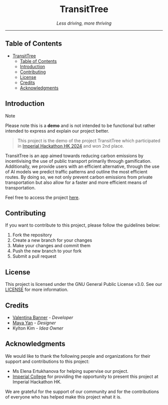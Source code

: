# <div align="center">TransitTree</div>

<div align="center"><i>Less driving, more thriving</i></div>

***

## Table of Contents

- [TransitTree](#transittree)
  - [Table of Contents](#table-of-contents)
  - [Introduction](#introduction)
  - [Contributing](#contributing)
  - [License](#license)
  - [Credits](#credits)
  - [Acknowledgments](#acknowledgments)

## Introduction

> [!NOTE]
> Please note this is a **demo** and is not intended to be functional but rather intended to express and explain our project better.

> This project is the demo of the project TransitTree which participated in [Imperial Hackathon HK 2024](https://www.imperialhackathonhk.com/) and won 2nd place.

TransitTree is an app aimed towards reducing carbon emissions by incentivising the use of public transport primarily through gamification. Additionally, we provide users with an efficient alternative, through the use of AI models we predict traffic patterns and outline the most efficient routes. By doing so, we not only prevent carbon emissions from private transportation but also allow for a faster and more efficient means of transportation.

Feel free to access the project [here](https://realhuman101.github.io/TransitTree/).

## Contributing

If you want to contribute to this project, please follow the guidelines below:

1. Fork the repository
2. Create a new branch for your changes
3. Make your changes and commit them
4. Push the new branch to your fork
5. Submit a pull request

## License

This project is licensed under the GNU General Public License v3.0. See our [LICENSE](LICENSE) for more information.

## Credits

- [Valentina Banner](https://github.com/realhuman101) - *Developer*
- [Maya Yan](https://github.com/mayahkg) - *Designer*
- Kylton Kim - *Idea Owner*

## Acknowledgments

We would like to thank the following people and organizations for their support and contributions to this project:

- Ms Elena Ertukhanova for helping supervise our project.
- [Imperial College](https://www.imperial.ac.uk/) for providing the opportunity to present this project at Imperial Hackathon HK.

We are grateful for the support of our community and for the contributions of everyone who has helped make this project what it is.
